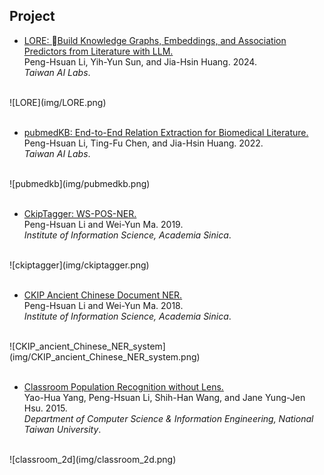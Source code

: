 <style>img{width: 500px;}</style>

<h2>Project</h2>

* [LORE: Build Knowledge Graphs, Embeddings, and Association Predictors from Literature with LLM.](https://github.com/jacobvsdanniel/LORE)<br />
Peng-Hsuan Li, Yih-Yun Sun, and Jia-Hsin Huang. 2024.<br />
*Taiwan AI Labs*.<br />
<br />
![LORE](img/LORE.png)<br />
<br />

* [pubmedKB: End-to-End Relation Extraction for Biomedical Literature.](https://github.com/jacobvsdanniel/pubmedkb_core)<br />
Peng-Hsuan Li, Ting-Fu Chen, and Jia-Hsin Huang. 2022.<br />
*Taiwan AI Labs*.<br />
<br />
![pubmedkb](img/pubmedkb.png)<br />
<br />

* [CkipTagger: WS-POS-NER.](https://github.com/ckiplab/ckiptagger)<br />
Peng-Hsuan Li and Wei-Yun Ma. 2019.<br />
*Institute of Information Science, Academia Sinica*.<br />
<br />
![ckiptagger](img/ckiptagger.png)<br />
<br />

* [CKIP Ancient Chinese Document NER.](https://github.com/jacobvsdanniel/ancient_chinese_NER)<br />
Peng-Hsuan Li and Wei-Yun Ma. 2018.<br />
*Institute of Information Science, Academia Sinica*.<br />
<br />
![CKIP_ancient_Chinese_NER_system](img/CKIP_ancient_Chinese_NER_system.png)<br />
<br />

* [Classroom Population Recognition without Lens.](doc/classroom_population_recognition.pdf)<br />
Yao-Hua Yang, Peng-Hsuan Li, Shih-Han Wang, and Jane Yung-Jen Hsu. 2015.<br />
*Department of Computer Science & Information Engineering, National Taiwan University*.<br />
<br />
![classroom_2d](img/classroom_2d.png)<br />
<br />
